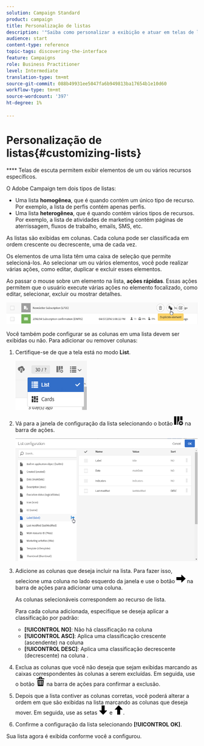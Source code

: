```yaml
---
solution: Campaign Standard
product: campaign
title: Personalização de listas
description: '"Saiba como personalizar a exibição e atuar em telas de lista no Adobe Campaign Standard: classificação, filtragem, exclusão ou duplicação de elementos. Lista as telas que exibem elementos de um ou vários recursos especificados."'
audience: start
content-type: reference
topic-tags: discovering-the-interface
feature: Campaigns
role: Business Practitioner
level: Intermediate
translation-type: tm+mt
source-git-commit: 088b49931ee5047fa6b949813ba17654b1e10d60
workflow-type: tm+mt
source-wordcount: '397'
ht-degree: 1%

---
```



# Personalização de listas{#customizing-lists}

**** Telas de escuta permitem exibir elementos de um ou vários recursos específicos.

O Adobe Campaign tem dois tipos de listas:

* Uma lista **homogênea**, que é quando contém um único tipo de recurso. Por exemplo, a lista de perfis contém apenas perfis.
* Uma lista **heterogênea**, que é quando contém vários tipos de recursos. Por exemplo, a lista de atividades de marketing contém páginas de aterrissagem, fluxos de trabalho, emails, SMS, etc.

As listas são exibidas em colunas. Cada coluna pode ser classificada em ordem crescente ou decrescente, uma de cada vez.

Os elementos de uma lista têm uma caixa de seleção que permite selecioná-los. Ao selecionar um ou vários elementos, você pode realizar várias ações, como editar, duplicar e excluir esses elementos.

Ao passar o mouse sobre um elemento na lista, **ações rápidas**. Essas ações permitem que o usuário execute várias ações no elemento focalizado, como editar, selecionar, excluir ou mostrar detalhes.

![](assets/overview_list_quickactions.png)

Você também pode configurar se as colunas em uma lista devem ser exibidas ou não. Para adicionar ou remover colunas:

1. Certifique-se de que a tela está no modo **List**.

   ![](assets/export_list_mode_switch.png)

1. Vá para a janela de configuração da lista selecionando o botão ![](assets/columnsettings.png) na barra de ações.

   ![](assets/list_configuration1.png)

1. Adicione as colunas que deseja incluir na lista. Para fazer isso, selecione uma coluna no lado esquerdo da janela e use o botão ![](assets/arrowright.png) na barra de ações para adicionar uma coluna.

   As colunas selecionáveis correspondem ao recurso de lista.

   Para cada coluna adicionada, especifique se deseja aplicar a classificação por padrão:

   * **[!UICONTROL NO]**: Não há classificação na coluna
   * **[!UICONTROL ASC]**: Aplica uma classificação crescente (ascendente) na coluna
   * **[!UICONTROL DESC]**: Aplica uma classificação decrescente (decrescente) na coluna .

1. Exclua as colunas que você não deseja que sejam exibidas marcando as caixas correspondentes às colunas a serem excluídas. Em seguida, use o botão ![](assets/delete.png) na barra de ações para confirmar a exclusão.
1. Depois que a lista contiver as colunas corretas, você poderá alterar a ordem em que são exibidas na lista marcando as colunas que deseja mover. Em seguida, use as setas ![](assets/arrowdown.png) e ![](assets/arrowup.png).
1. Confirme a configuração da lista selecionando **[!UICONTROL OK]**.

Sua lista agora é exibida conforme você a configurou.
